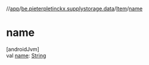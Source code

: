 //[app](../../../index.md)/[be.pieterpletinckx.supplystorage.data](../index.md)/[Item](index.md)/[name](name.md)

# name

[androidJvm]\
val [name](name.md): [String](https://kotlinlang.org/api/latest/jvm/stdlib/kotlin/-string/index.html)
